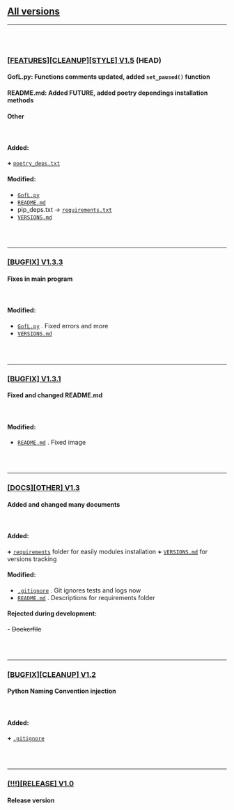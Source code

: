 ## [All versions](https://github.com/FeoN-17/Game-of-Life/commits/main)

------
<br>
<br>

### [[FEATURES][CLEANUP][STYLE] V1.5](https://github.com/FeoN-17/Game-of-Life) (HEAD)

#### GofL.py: Functions comments updated, added `set_paused()` function

#### README.md: Added FUTURE, added poetry dependings installation methods

#### Other

<br>

#### Added:

  **+** [`poetry_deps.txt`](requirements/poetry_deps.txt)

#### Modified:

* [`GofL.py`](GofL.py)
* [`README.md`](README.md)
* pip_deps.txt -> [`requirements.txt`](requirements/requirements.txt)
* [`VERSIONS.md`](VERSIONS.md)

<br>
<br>

___

### [[BUGFIX] V1.3.3](https://github.com/FeoN-17/Game-of-Life/commit/997778cc3e2d8f95c03844f94934294c3afe4726)

#### Fixes in main program

<br>

#### Modified:

* [`GofL.py`](GofL.py) . Fixed errors and more
* [`VERSIONS.md`](VERSIONS.md)

<br>
<br>

------
### [[BUGFIX] V1.3.1](https://github.com/FeoN-17/Game-of-Life/commit/b027b1fe05ad30b002df7b05abff5f9cd810ce47)

#### Fixed and changed README.md

<br>

#### Modified:

* [`README.md`](README.md) . Fixed image

<br>
<br>

------
### [[DOCS][OTHER] V1.3](https://github.com/FeoN-17/Game-of-Life/commit/e7a505a7ab7315b93241b10256de814a6ed20ab9)

#### Added and changed many documents

<br>

#### Added:

  **+** [`requirements`](requirements/) folder for easily modules installation
  **+** [`VERSIONS.md`](VERSIONS.md) for versions tracking

#### Modified:

* [`.gitignore`](.gitignore) . Git ignores tests and logs now
* [`README.md`](README.md) . Descriptions for requirements folder

#### Rejected during development:

  **-** ~~Dockerfile~~

<br>
<br>

------
### [[BUGFIX][CLEANUP] V1.2](https://github.com/FeoN-17/Game-of-Life/commit/24d03c9e613951e67afafe433785d387bf503f0c)

#### Python Naming Convention injection

<br>

#### Added:

  **+** [`.gitignore`](.gitignore)

<br>
<br>

------
### [(!!!)[RELEASE] V1.0](https://github.com/FeoN-17/Game-of-Life/commit/c9e6753e4cbb8abbf57ef46077a6e53ecdc87458)

#### Release version

